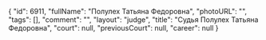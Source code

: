 {
    "id": 6911,
    "fullName": "Полулех Татьяна Федоровна",
    "photoURL": "",
    "tags": [],
    "comment": "",
    "layout": "judge",
    "title": "Судья Полулех Татьяна Федоровна",
    "court": null,
    "previousCourt": null,
    "career": null
}